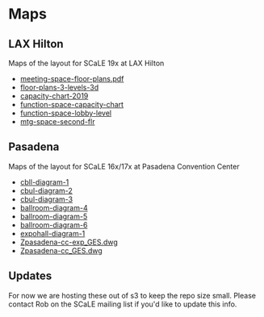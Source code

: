 # Maps

## LAX Hilton

Maps of the layout for SCaLE 19x at LAX Hilton

* [meeting-space-floor-plans.pdf](http://sarcasticadmin.com/scale/maps/19x/lax-hilton-meeting-space-floor-plans.pdf)
* [floor-plans-3-levels-3d](http://sarcasticadmin.com/scale/maps/19x/lax-hilton-floor-plans-3-levels-3d.pdf)
* [capacity-chart-2019](http://sarcasticadmin.com/scale/maps/19x/lax-hilton-capacity-chart-2019.pdf)
* [function-space-capacity-chart](http://sarcasticadmin.com/scale/maps/19x/lax-hilton-function-space-capacity-chart.pdf)
* [function-space-lobby-level](http://sarcasticadmin.com/scale/maps/19x/lax-hilton-function-space-lobby-level.pdf)
* [mtg-space-second-flr](http://sarcasticadmin.com/scale/maps/19x/lax-hilton-mtg-space-second-flr.pdf)

## Pasadena

Maps of the layout for SCaLE 16x/17x at Pasadena Convention Center

* [cbll-diagram-1](http://sarcasticadmin.com/scale/maps/16x/cbll-diagram-1-scale.pdf)
* [cbul-diagram-2](http://sarcasticadmin.com/scale/maps/16x/cbul-diagram-2-scale.pdf)
* [cbul-diagram-3](http://sarcasticadmin.com/scale/maps/16x/cbul-diagram-3-scale.pdf)
* [ballroom-diagram-4](http://sarcasticadmin.com/scale/maps/16x/ballroom-diagram-4-scale.pdf)
* [ballroom-diagram-5](http://sarcasticadmin.com/scale/maps/16x/ballroom-diagram-5-scale.pdf)
* [ballroom-diagram-6](http://sarcasticadmin.com/scale/maps/16x/ballroom-diagram-6-scale.pdf)
* [expohall-diagram-1](http://sarcasticadmin.com/scale/maps/17x/expohall-diagram-1-scale.pdf)
* [Zpasadena-cc-exp_GES.dwg](http://sarcasticadmin.com/scale/maps/Zpasadena-cc-exp_GES.dwg)
* [Zpasadena-cc_GES.dwg](http://sarcasticadmin.com/scale/maps/Zpasadena-cc_GES.dwg)

## Updates

For now we are hosting these out of s3 to keep the repo size small. Please contact Rob on the SCaLE mailing list if you'd
like to update this info.
